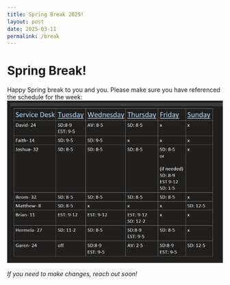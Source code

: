 ```yaml
---
title: Spring Break 2025!
layout: post
date: 2025-03-11
permalink: /break
---
```

# Spring Break!
Happy Spring break to you and you. Please make sure you have referenced the schedule for the week:
![spring break](spbreak25.png)

_If you need to make changes, reach out soon!_
